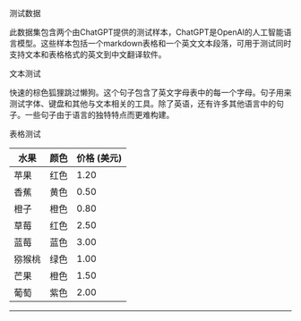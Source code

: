 测试数据

此数据集包含两个由ChatGPT提供的测试样本，ChatGPT是OpenAI的人工智能语言模型。这些样本包括一个markdown表格和一个英文文本段落，可用于测试同时支持文本和表格格式的英文到中文翻译软件。

文本测试

快速的棕色狐狸跳过懒狗。这个句子包含了英文字母表中的每一个字母。句子用来测试字体、键盘和其他与文本相关的工具。除了英语，还有许多其他语言中的句子。一些句子由于语言的独特特点而更难构建。

表格测试

| 水果 | 颜色 | 价格 (美元) |
| --- | --- | --- |
| 苹果 | 红色 | 1.20 |
| 香蕉 | 黄色 | 0.50 |
| 橙子 | 橙色 | 0.80 |
| 草莓 | 红色 | 2.50 |
| 蓝莓 | 蓝色 | 3.00 |
| 猕猴桃 | 绿色 | 1.00 |
| 芒果 | 橙色 | 1.50 |
| 葡萄 | 紫色 | 2.00 |

---

